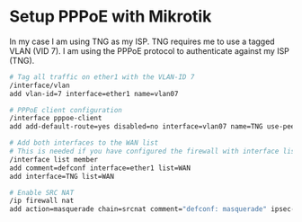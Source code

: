# Setup PPPoE with Mikrotik

In my case I am using TNG as my ISP. TNG requires me to use a tagged VLAN (VID 7). I am using the PPPoE protocol to authenticate against my ISP (TNG).

```bash
# Tag all traffic on ether1 with the VLAN-ID 7
/interface/vlan
add vlan-id=7 interface=ether1 name=vlan07

# PPPoE client configuration
/interface pppoe-client
add add-default-route=yes disabled=no interface=vlan07 name=TNG use-peer-dns=yes user="foobar"

# Add both interfaces to the WAN list
# This is needed if you have configured the firewall with interface lists
/interface list member
add comment=defconf interface=ether1 list=WAN
add interface=TNG list=WAN

# Enable SRC NAT
/ip firewall nat
add action=masquerade chain=srcnat comment="defconf: masquerade" ipsec-policy=out,none out-interface-list=WAN
```